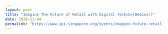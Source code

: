 ```yaml
---
layout: post
title: "Imagine The Future of Retail with Digital Tech<b>[Webinar]"
date: 2020-11-04
permalink: "https://www.ipi-singapore.org/events/imagine-future-retail-digital-tech"
---
```

